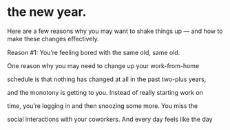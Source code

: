 # the new year.

Here are a few reasons why you may want to shake things up — and how to make these changes eﬀectively.

Reason #1: You’re feeling bored with the same old, same old.

One reason why you may need to change up your work-from-home

schedule is that nothing has changed at all in the past two-plus years,

and the monotony is getting to you. Instead of really starting work on

time, you’re logging in and then snoozing some more. You miss the

social interactions with your coworkers. And every day feels like the day